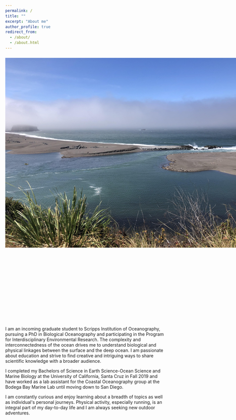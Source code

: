 ```yaml
---
permalink: /
title: ""
excerpt: "About me"
author_profile: true
redirect_from: 
  - /about/
  - /about.html
---
```


### 

<center>
    <div style="width:800px; height:800px">
<img src="/images/Jenner_RR_Mouth.jpg"/>
    </div>
</center>
<br> </br>

I am an incoming graduate student to Scripps Institution of Oceanography, pursuing a PhD in Biological Oceanography and participating in the Program for Interdisciplinary Environmental Research. The complexity and interconnectedness of the ocean drives me to understand biological and physical linkages between the surface and the deep ocean. I am passionate about education and strive to find creative and intriguing ways to share scientific knowledge with a broader audience.

I completed my Bachelors of Science in Earth Science-Ocean Science and Marine Biology at the University of California, Santa Cruz in Fall 2019 and have worked as a lab assistant for the Coastal Oceanography group at the Bodega Bay Marine Lab until moving down to San Diego.

I am constantly curious and enjoy learning about a breadth of topics as well as individual's personal journeys. Physical activity, especially running, is an integral part of my day-to-day life and I am always seeking new outdoor adventures. 